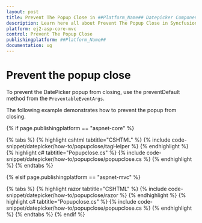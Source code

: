 ```yaml
---
layout: post
title: Prevent The Popup Close in ##Platform_Name## Datepicker Component
description: Learn here all about Prevent The Popup Close in Syncfusion ##Platform_Name## Datepicker component of Syncfusion Essential JS 2 and more.
platform: ej2-asp-core-mvc
control: Prevent The Popup Close
publishingplatform: ##Platform_Name##
documentation: ug
---
```



# Prevent the popup close

To prevent the DatePicker popup from closing, use the
preventDefault method from the
`PreventableEventArgs`.

The following example demonstrates how to prevent the popup from closing.

{% if page.publishingplatform == "aspnet-core" %}

{% tabs %}
{% highlight cshtml tabtitle="CSHTML" %}
{% include code-snippet/datepicker/how-to/popupclose/tagHelper %}
{% endhighlight %}
{% highlight c# tabtitle="Popupclose.cs" %}
{% include code-snippet/datepicker/how-to/popupclose/popupclose.cs %}
{% endhighlight %}
{% endtabs %}

{% elsif page.publishingplatform == "aspnet-mvc" %}

{% tabs %}
{% highlight razor tabtitle="CSHTML" %}
{% include code-snippet/datepicker/how-to/popupclose/razor %}
{% endhighlight %}
{% highlight c# tabtitle="Popupclose.cs" %}
{% include code-snippet/datepicker/how-to/popupclose/popupclose.cs %}
{% endhighlight %}
{% endtabs %}
{% endif %}


